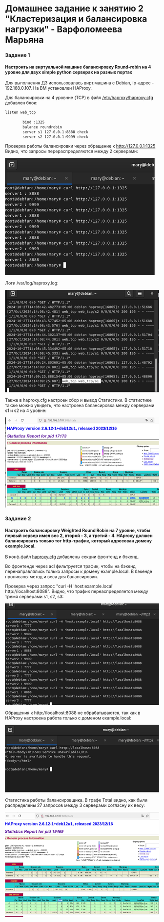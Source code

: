 # Домашнее задание к занятию 2 "Кластеризация и балансировка нагрузки" - Варфоломеева Марьяна

### Задание 1

#### Настроить на виртуальной машине балансировку Round-robin на 4 уровне для двух simple python сервераx  на разных портах
    

Для выполнения ДЗ использовалась вирт.машина с Debian, ip-адрес - 192.168.0.107. На ВМ установлен HAProxy.

Для балансировки на 4 уровние (TCP) в файл [/etc/haproxy/haproxy.cfg](./files/haproxy.cfg) добавлен блок:
```
listen web_tcp

        bind :1325
        balance roundrobin
        server s1 127.0.0.1:8888 check
        server s2 127.0.0.1:9999 check
```

Проверка работы балансировки через обращение к http://127.0.0.1:1325
Видно, что запросы перераспределяются между 2 серверами:

![](./img/1.png)

Логи /var/log/haproxy.log:

![](./img/2.png)

Также в haproxy.cfg настроен сбор и вывод Статистики. 
В статистике также можно увидеть, что настроена балансировка между серверами s1 и s2 на 4 уровне:

![](./img/3.png)


### Задание 2

#### Настроить балансировку Weighted Round Robin на 7 уровне, чтобы первый сервер имел вес 2, второй - 3, а третий - 4. HAproxy должен балансировать только тот http-трафик, который адресован домену example.local.
В конф.файл [haproxy.cfg](./files/haproxy.cfg_2) добавлены секции фронтенд и бэкенд.

Во фронтенде через acl фильтруется трафик, чтобы на бэкенд перенаправлялись только запросы к домену example.local.
В бэкенде прописаны метод и веса для балансировки.

Проверка через запрос "curl -H 'host:example.local' http://localhost:8088".
Видно, что трафик переаспределяется между тремя серверами s1, s2, s3:

![](./img/4.png)

Обращения к http://localhost:8088 не обрабатываются, так как в HAProxy настроена работа только с доменом example.local:

![](./img/5.png)

Статистика работы балансировщика. В графе Total видно, как были распределены 27 запросов между 3 серверами согласну их весу:

![](./img/6.png)







